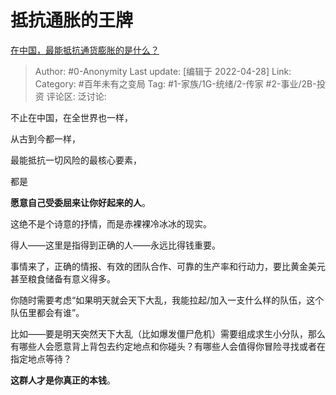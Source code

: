 # 抵抗通胀的王牌
[在中国，最能抵抗通货膨胀的是什么？](https://www.zhihu.com/question/20572630/answer/2460816613)

> Author: #0-Anonymity
> Last update: [编辑于 2022-04-28]
> Link:
> Category: #百年未有之变局
> Tag: #1-家族/1G-统绪/2-传家 #2-事业/2B-投资
> 评论区:
> 泛讨论:

不止在中国，在全世界也一样，

从古到今都一样，

最能抵抗一切风险的最核心要素，

都是

**愿意自己受委屈来让你好起来的人**。

这绝不是个诗意的抒情，而是赤裸裸冷冰冰的现实。

得人——这里是指得到正确的人——永远比得钱重要。

事情来了，正确的情报、有效的团队合作、可靠的生产率和行动力，要比黄金美元甚至粮食储备有意义得多。

你随时需要考虑“如果明天就会天下大乱，我能拉起/加入一支什么样的队伍，这个队伍里都会有谁”。

比如——要是明天突然天下大乱（比如爆发僵尸危机）需要组成求生小分队，那么有哪些人会愿意背上背包去约定地点和你碰头？有哪些人会值得你冒险寻找或者在指定地点等待？

**这群人才是你真正的本钱**。
